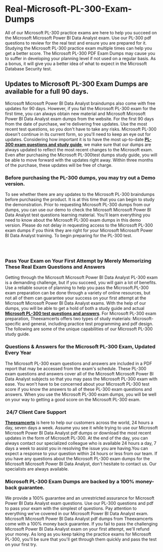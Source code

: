 # Real-Microsoft-PL-300-Exam-Dumps
<p>All of our Microsoft PL-300 practice exams are here to help you succeed on the Microsoft Microsoft Power BI Data Analyst exam. Use our PL-300 pdf questions to review for the real test and ensure you are prepared for it. Studying the Microsoft PL-300 practice exam multiple times can help you get a better score. The Microsoft PL-300 PDF Exam Dumps may cause you to suffer in developing your planning level if not used on a regular basis. As a bonus, it will give you a better idea of what to expect in the Microsoft Database Security test.</p> <h2><strong>Updates to Microsoft PL-300 Exam Dumps are available for a full 90 days.</strong></h2> <p>Microsoft Microsoft Power BI Data Analyst braindumps also come with free updates for 90 days. However, if you fail the Microsoft PL-300 exam for the first time, you can always obtain new material and Microsoft Microsoft Power BI Data Analyst exam dumps from the website. For the first 90 days from the date of purchase, we&#39;re delivering free updates. Use the most recent test questions, so you don&#39;t have to take any risks. Microsoft PL-300 doesn&#39;t continue in its current form, so you&#39;ll need to keep an eye out for updates. Considering how important it is to have the most up-to-date <a href="http://www.theexamcerts.com/microsoft/pl-300-pdf-exam-dumps"><strong>PL-300 exam questions and study guide</strong></a>, we make sure that our dumps are always updated to reflect the most recent changes to the Microsoft exam. Even after purchasing the Microsoft PL-300test dumps study guide, you will be able to move forward with the updates right away. Within three months of the purchase, these updates will be free of charge.</p> <h3><strong>Before purchasing the PL-300 dumps, you may try out a Demo version.</strong></h3> <p>To see whether there are any updates to the Microsoft PL-300 braindumps before purchasing the product. It is at this time that you can begin to study the demonstration. Prior to requesting Microsoft PL-300 dumps from our dumps, you can use our demo to check the Microsoft Microsoft Power BI Data Analyst test questions learning material. You&#39;ll learn everything you need to know about the Microsoft PL-300 exam dumps in this demo version. Please do not delay in requesting access to the Microsoft PL-300 exam dumps if you think they are right for your Microsoft Microsoft Power BI Data Analyst training. To begin preparing for the PL-300 test.</p> <p><a href="http://www.theexamcerts.com/microsoft/pl-300-pdf-exam-dumps" style="display: block; padding: 1em 0; text-align: center; "><img alt="" src="https://blogger.googleusercontent.com/img/a/AVvXsEiM8M0o2h1RPzapot2-z7lA8W6DV3AzQLA8CYck9xVdLHmu0D1-osXykthoiBXaZe_SxKrjnDD2JMAoJpan49aNFMKZ03dtc04CFA7hyFHYHd0q0Zlaucl9YtsIiFVNQig0CcivTxu9UOM1MH2ODTgYpBxWzCEpsJdl2BL1hrE0mmJrq9QHu8h56ZNQmg" /></a></p> <h3><strong>Pass Your Exam on Your First Attempt by Merely Memorizing These Real Exam Questions and Answers</strong></h3> <p>Getting through the Microsoft Microsoft Power BI Data Analyst PL-300 exam is a demanding challenge, but if you succeed, you will gain a lot of benefits. Use a reliable source of planning to help you pass the Microsoft.PL-300 exam preparation can be done through a variety of online resources, but not all of them can guarantee your success on your first attempt at the Microsoft Microsoft Power BI Data Analyst exams. With the help of our dumps, you will be able to get a hold of both a study guide and actual <a href="http://www.theexamcerts.com/microsoft/pl-300-pdf-exam-dumps"><strong>Microsoft PL-300 test questions and answers</strong></a>. For Microsoft PL-300 exam preparation, Theexamcerts offers two types of study materials: Microsoft-specific and general, including practice test programming and pdf design. The following are some of the unique capabilities of our Microsoft PL-300 study guide.</p> <h3><strong>Questions &amp; Answers for the Microsoft PL-300 Exam, Updated Every Year</strong></h3> <p>The Microsoft PL-300 exam questions and answers are included in a PDF report that may be accessed from the exam&#39;s schedule. These PL-300 exam questions and answers cover all of the Microsoft Microsoft Power BI Data Analyst subjects so that you may pass the Microsoft PL-300 exam with ease. You won&#39;t have to be concerned about your Microsoft PL-300 test score if you know the answers to all of these PL-300 exam questions and answers. When you use the Microsoft PL-300 exam dumps, you will be well on your way to getting a good score on the Microsoft PL-300 exam.</p> <h3><strong>&nbsp;24/7 Client Care Support</strong></h3> <p><a href="https://www.theexamcerts.com"><strong>Theexamcerts</strong></a> is here to help our customers across the world, 24 hours a day, seven days a week. Assume you see it while trying to use our Microsoft Microsoft Power BI Data Analyst pdf dumps or download the most recent updates in the form of Microsoft PL-300. At the end of the day, you can always contact our specialized colleague who is available 24 hours a day, 7 days a week to assist you in resolving the issue you are having.You can expect a response to your question within 24 hours or less from our team. If you have any questions about the Microsoft PL-300 exam dumps for the Microsoft Microsoft Power BI Data Analyst, don&#39;t hesitate to contact us. Our specialists are always available.</p> <h3><strong>Microsoft PL-300 Exam Dumps are backed by a 100% money-back guarantee.</strong></h3> <p>We provide a 100% guarantee and an unrestricted assurance for Microsoft Power BI Data Analyst exam questions. Use our PL-300 questions and pdf to pass your exam with the simplest of questions. Pay attention to everything we&#39;ve covered in our Microsoft Power BI Data Analyst exam. Microsoft Microsoft Power BI Data Analyst pdf dumps from Theexamcerts come with a 100% money back guarantee. If you fail to pass the challenging Microsoft Power BI Data Analyst exam on your first attempt, we&#39;ll refund your money. As long as you keep taking the practice exams for Microsoft PL-300, you&#39;ll be sure that you&#39;ll get through them quickly and pass the test on your first try.</p>
